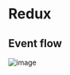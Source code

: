 # Redux

## Event flow

![image](https://redux.js.org/assets/images/ReduxAsyncDataFlowDiagram-d97ff38a0f4da0f327163170ccc13e80.gif)
